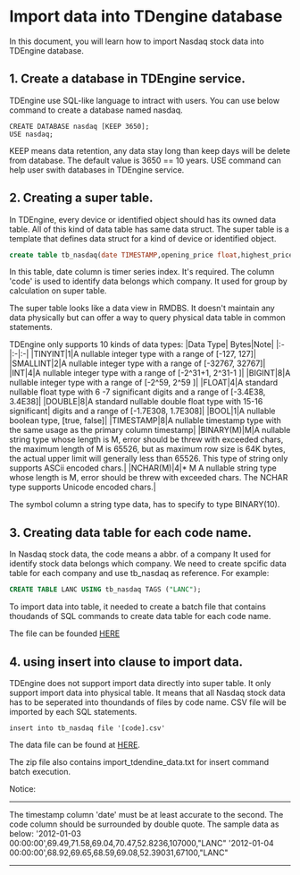 # Import data into TDengine database

In this document, you will learn how to import Nasdaq stock data into TDEngine database.

## 1. Create a database in TDEngine service. 

TDEngine use SQL-like language to intract with users. You can use below command to create a database named nasdaq.

```shell
CREATE DATABASE nasdaq [KEEP 3650];
USE nasdaq;
```
KEEP means data retention, any data stay long than keep days will be delete from database. The default value is 3650 == 10 years. USE command can help user swith databases in TDEngine service.

## 2. Creating a super table.

In TDEngine, every device or identified object should has its owned data table. All of this kind of data table has same data struct. The super table is a template that defines data struct for a kind of device or identified object.

```sql
create table tb_nasdaq(date TIMESTAMP,opening_price float,highest_price float,lowest_price float,closing_price float,adjusted_closing_price float,trade_volume float) tags (code BINARY(10));
```

In this table, date column is timer series index. It's required. The column 'code' is used to identify data belongs which company. It used for group by calculation on super table.

The super table looks like a data view in RMDBS. It doesn't maintain any data physically but can offer a way to query physical data table in common statements.

TDEngine only supports 10 kinds of data types: 
|Data Type|	Bytes|Note|
|:-|:-|:-|
|TINYINT|1|A nullable integer type with a range of [-127, 127]​|
|SMALLINT|2|A nullable integer type with a range of [-32767, 32767]​|
|INT|4|A nullable integer type with a range of [-2^31+1, 2^31-1 ]|
|BIGINT|8|A nullable integer type with a range of [-2^59, 2^59 ]|​
|FLOAT|4|A standard nullable float type with 6 -7 significant digits and a range of [-3.4E38, 3.4E38]|
|DOUBLE|8|A standard nullable double float type with 15-16 significant| digits and a range of [-1.7E308, 1.7E308]​|
|BOOL|1|A nullable boolean type, [true, false]|
|TIMESTAMP|8|A nullable timestamp type with the same usage as the primary column timestamp|
|BINARY(M)|M|A nullable string type whose length is M, error should be threw with exceeded chars, the maximum length of M is 65526, but as maximum row size is 64K bytes, the actual upper limit will generally less than 65526. This type of string only supports ASCii encoded chars.|
|NCHAR(M)|4|* M	A nullable string type whose length is M, error should be threw with exceeded chars. The NCHAR type supports Unicode encoded chars.|

The symbol column a string type data, has to specify to type BINARY(10).


## 3. Creating data table for each code name.

In Nasdaq stock data, the code means a abbr. of a company It used for identify stock data belongs which company. We need to create spcific data table for each company and use tb_nasdaq as reference. For example:

```sql
CREATE TABLE LANC USING tb_nasdaq TAGS ("LANC");
```
To import data into table, it needed to create a batch file that contains thoudands of SQL commands to create data table for each code name.

The file can be founded [HERE](https://dxact.blob.core.chinacloudapi.cn/21mfilms/create_table_tdengine.txt)


## 4. using insert into clause to import data.

TDEngine does not support import data directly into super table. It only support import data into physical table. It means that all Nasdaq stock data has to be seperated into thoundands of files by code name. CSV file will be imported by each SQL statements.

```shell
insert into tb_nasdaq file '[code].csv'
```
The data file can be found at [HERE](https://dxact.blob.core.chinacloudapi.cn/21mfilms/tdengine_data.zip).

The zip file also contains import_tdendine_data.txt for insert command batch execution.

Notice:
***
The timestamp column 'date' must be at least accurate to the second.
The code column should be surrounded by double quote.
The sample data as below:
'2012-01-03 00:00:00',69.49,71.58,69.04,70.47,52.8236,107000,"LANC"
'2012-01-04 00:00:00',68.92,69.65,68.59,69.08,52.39031,67100,"LANC"
***